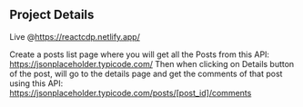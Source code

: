 ## Project Details
Live @https://reactcdp.netlify.app/

Create a posts list page where you will get all the Posts from this API: https://jsonplaceholder.typicode.com/
Then when clicking on Details button of the post, will go to the details page and get the comments of that post using this API: https://jsonplaceholder.typicode.com/posts/[post_id]/comments
